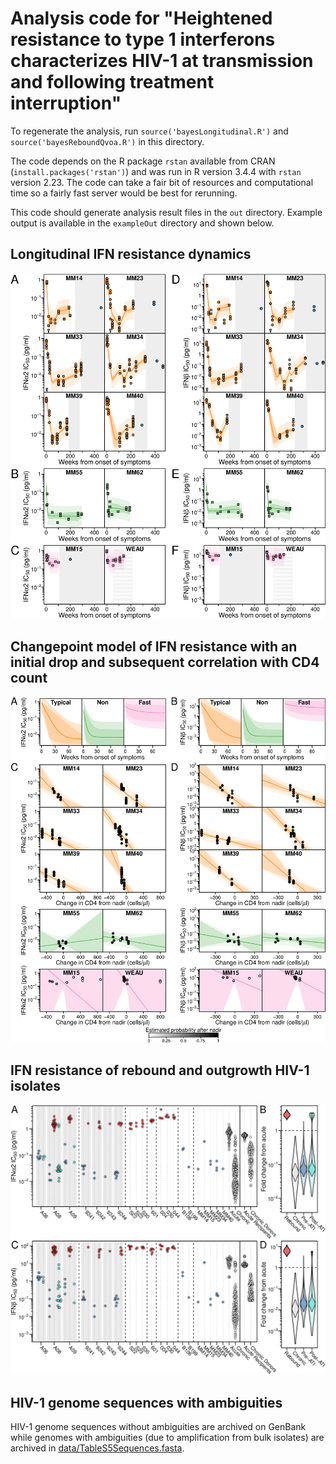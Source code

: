 # Analysis code for "Heightened resistance to type 1 interferons characterizes HIV-1 at transmission and following treatment interruption"

To regenerate the analysis, run `source('bayesLongitudinal.R')` and `source('bayesReboundQvoa.R')` in this directory. 

The code depends on the R package `rstan` available from CRAN (`install.packages('rstan')`) and was run in R version 3.4.4 with `rstan` version 2.23. The code can take a fair bit of resources and computational time so a fairly fast server would be best for rerunning.

This code should generate analysis result files in the `out` directory. Example output is available in the `exampleOut` directory and shown below.

## Longitudinal IFN resistance dynamics
![Dynamics of HIV-1 IFN resistance in 10 patients](exampleOut/Fig._2.png)

## Changepoint model of IFN resistance with an initial drop and subsequent correlation with CD4 count
![Summary of changepoint model of IFN resistance](exampleOut/Fig._3.png)

## IFN resistance of rebound and outgrowth HIV-1 isolates
![IFN resistance of acute, chronic, QVOA and rebound HIV-1 isolates](exampleOut/Fig._5.png)

## HIV-1 genome sequences with ambiguities
HIV-1 genome sequences without ambiguities are archived on GenBank while genomes with ambiguities (due to amplification from bulk isolates) are archived in [data/TableS5Sequences.fasta](data/TableS5Sequences.fasta).



